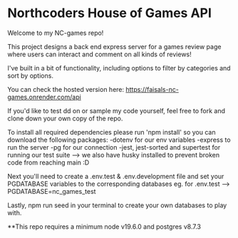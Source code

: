 # Northcoders House of Games API

Welcome to my NC-games repo!

This project designs a back end express server for a games review page where users can interact and comment on all kinds of reviews!

I've built in a bit of functionality, including options to filter by categories and sort by options.

You can check the hosted version here:
https://faisals-nc-games.onrender.com/api


If you'd like to test dd on or sample my code yourself, feel free to fork and clone down your own copy of the repo.

To install all required dependencies please run 'npm install' so you can download the following packages:
-dotenv for our env variables
-express to run the server
-pg for our connection
-jest, jest-sorted and supertest for running our test suite
--> we also have husky installed to prevent broken code from reaching main :D

Next you'll need to create a .env.test & .env.development file and set your PGDATABASE variables to the corresponding databases
eg. for .env.test --> PGDATABASE=nc_games_test   

Lastly, npm run seed in your terminal to create your own databases to play with.

**This repo requires a minimum node v19.6.0 and postgres v8.7.3




